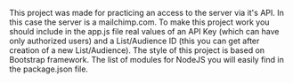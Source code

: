 This project was made for practicing an access to the server via it's API. In this case the server is a mailchimp.com.
To make this project work you should include in the app.js file real values of an API Key (which can have only authorized users) and a List/Audience ID (this you can get after creation of a new List/Audience).
The style of this project is based on Bootstrap framework.
The list of modules for NodeJS you will easily find in the package.json file.
